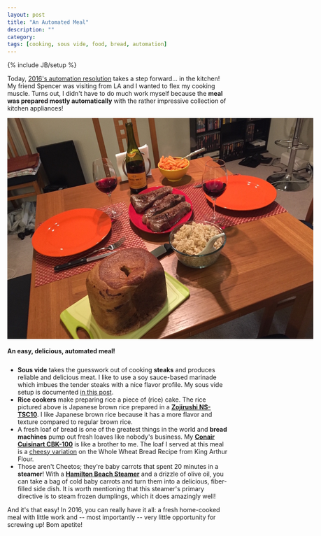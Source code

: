 ```yaml
---
layout: post
title: "An Automated Meal"
description: ""
category: 
tags: [cooking, sous vide, food, bread, automation]
---
```

{% include JB/setup %}

Today, [2016's automation resolution][1] takes a step forward... in the kitchen! My friend Spencer was visiting from LA and I wanted to flex my cooking muscle. Turns out, I didn't have to do much work myself because the **meal was prepared mostly automatically** with the rather impressive collection of kitchen appliances!

<div>
	<img class="rounded-corners" style="max-width: 700px; border: 0px;" src="/assets/images/posts/2016-03-18/automated.jpg"/>
	<p class="caption-text" style="line-height: 1.5em; margin-bottom: 24px;"><strong>An easy, delicious, automated meal!</strong></p>
</div>

* **Sous vide** takes the guesswork out of cooking **steaks** and produces reliable and delicious meat. I like to use a soy sauce-based marinade which imbues the tender steaks with a nice flavor profile. My sous vide setup is documented [in this post][2].
* **Rice cookers** make preparing rice a piece of (rice) cake. The rice pictured above is Japanese brown rice prepared in a [**Zojirushi NS-TSC10**][3]. I like Japanese brown rice because it has a more flavor and texture compared to regular brown rice.
* A fresh loaf of bread is one of the greatest things in the world and **bread machines** pump out fresh loaves like nobody's business. My [**Conair Cuisinart CBK-100**][5] is like a brother to me. The loaf I served at this meal is a [cheesy variation][6] on the Whole Wheat Bread Recipe from King Arthur Flour. 
* Those aren't Cheetos; they're baby carrots that spent 20 minutes in a **steamer**! With a [**Hamilton Beach Steamer**][4] and a drizzle of olive oil, you can take a bag of cold baby carrots and turn them into a delicious, fiber-filled side dish. It is worth mentioning that this steamer's primary directive is to steam frozen dumplings, which it does amazingly well!

And it's that easy! In 2016, you can really have it all: a fresh home-cooked meal with little work and -- most importantly -- very little opportunity for screwing up! Bom apetite! 

[1]: /2016/01/01/automating-2016/
[2]: /2016/03/12/how-i-sous-vide/
[3]: http://www.amazon.com/Zojirushi-NS-TSC10-Uncooked-Cooker-1-0-Liter/dp/B0074CDG6C/
[4]: http://www.amazon.com/Hamilton-Beach-Digital-Steamer-37530A/dp/B00MA34AB0/
[5]: http://www.amazon.com/Conair-Cuisinart-CBK-100-Bread-Maker/dp/B001C2KY7Y/
[6]: https://www.evernote.com/shard/s228/sh/6009b71d-67c7-4719-b04d-1b0f7543365c/6a70a0ecfb13a7a7
